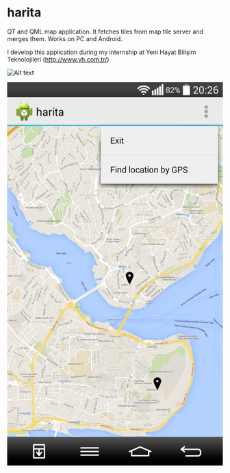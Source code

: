 harita
======

QT and QML map application. It fetches tiles from map tile server and merges them. 
Works on PC and Android.

I develop this application during my internship at Yeni Hayat Bilişim Teknolojileri (http://www.yh.com.tr/)

![Alt text](/screenshots/harita_desktop.png?raw=true "Map Desktop Application")

![Alt text](/screenshots/harita_android.png?raw=true "Map Android Application")
